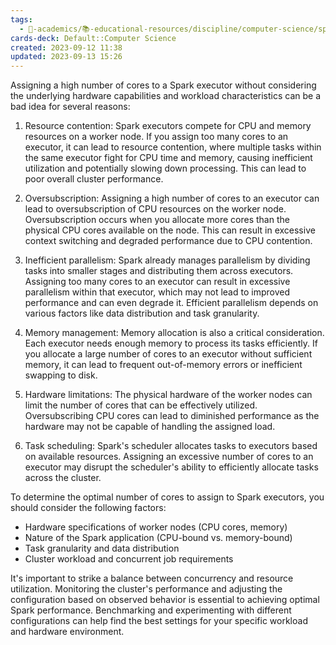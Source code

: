 ```yaml
---
tags:
  - 🔴-academics/📚-educational-resources/discipline/computer-science/spark
cards-deck: Default::Computer Science
created: 2023-09-12 11:38
updated: 2023-09-13 15:26
---
```



Assigning a high number of cores to a Spark executor without considering the underlying hardware capabilities and workload characteristics can be a bad idea for several reasons:

1. Resource contention: Spark executors compete for CPU and memory resources on a worker node. If you assign too many cores to an executor, it can lead to resource contention, where multiple tasks within the same executor fight for CPU time and memory, causing inefficient utilization and potentially slowing down processing. This can lead to poor overall cluster performance.

2. Oversubscription: Assigning a high number of cores to an executor can lead to oversubscription of CPU resources on the worker node. Oversubscription occurs when you allocate more cores than the physical CPU cores available on the node. This can result in excessive context switching and degraded performance due to CPU contention.

3. Inefficient parallelism: Spark already manages parallelism by dividing tasks into smaller stages and distributing them across executors. Assigning too many cores to an executor can result in excessive parallelism within that executor, which may not lead to improved performance and can even degrade it. Efficient parallelism depends on various factors like data distribution and task granularity.

4. Memory management: Memory allocation is also a critical consideration. Each executor needs enough memory to process its tasks efficiently. If you allocate a large number of cores to an executor without sufficient memory, it can lead to frequent out-of-memory errors or inefficient swapping to disk.

5. Hardware limitations: The physical hardware of the worker nodes can limit the number of cores that can be effectively utilized. Oversubscribing CPU cores can lead to diminished performance as the hardware may not be capable of handling the assigned load.

6. Task scheduling: Spark's scheduler allocates tasks to executors based on available resources. Assigning an excessive number of cores to an executor may disrupt the scheduler's ability to efficiently allocate tasks across the cluster.

To determine the optimal number of cores to assign to Spark executors, you should consider the following factors:

- Hardware specifications of worker nodes (CPU cores, memory)
- Nature of the Spark application (CPU-bound vs. memory-bound)
- Task granularity and data distribution
- Cluster workload and concurrent job requirements

It's important to strike a balance between concurrency and resource utilization. Monitoring the cluster's performance and adjusting the configuration based on observed behavior is essential to achieving optimal Spark performance. Benchmarking and experimenting with different configurations can help find the best settings for your specific workload and hardware environment.